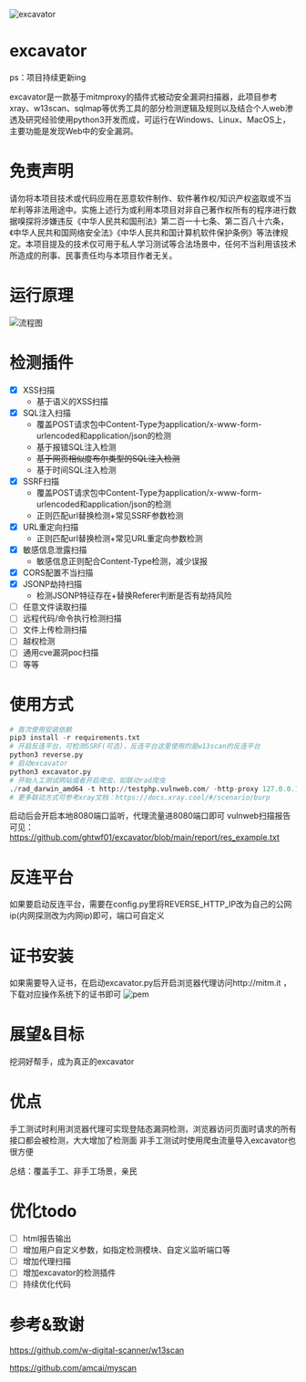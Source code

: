 ![excavator](https://socialify.git.ci/ghtwf01/excavator/image?description=1&forks=1&issues=1&language=1&name=1&owner=1&pattern=Signal&stargazers=1&theme=Light)

# excavator
ps：项目持续更新ing

excavator是一款基于mitmproxy的插件式被动安全漏洞扫描器，此项目参考xray、w13scan、sqlmap等优秀工具的部分检测逻辑及规则以及结合个人web渗透及研究经验使用python3开发而成，可运行在Windows、Linux、MacOS上，主要功能是发现Web中的安全漏洞。
# 免责声明
请勿将本项目技术或代码应用在恶意软件制作、软件著作权/知识产权盗取或不当牟利等非法用途中。实施上述行为或利用本项目对非自己著作权所有的程序进行数据嗅探将涉嫌违反《中华人民共和国刑法》第二百一十七条、第二百八十六条，《中华人民共和国网络安全法》《中华人民共和国计算机软件保护条例》等法律规定。本项目提及的技术仅可用于私人学习测试等合法场景中，任何不当利用该技术所造成的刑事、民事责任均与本项目作者无关。
# 运行原理
![流程图](https://user-images.githubusercontent.com/56472384/200158555-091c065e-6f31-40ca-ac9d-0358dad79411.png)
# 检测插件
- [x] XSS扫描
    - 基于语义的XSS扫描
- [x] SQL注入扫描
    - 覆盖POST请求包中Content-Type为application/x-www-form-urlencoded和application/json的检测
    - 基于报错SQL注入检测
    - <del>基于网页相似度布尔类型的SQL注入检测</del>
    - 基于时间SQL注入检测
- [x] SSRF扫描
    - 覆盖POST请求包中Content-Type为application/x-www-form-urlencoded和application/json的检测
    - 正则匹配url替换检测+常见SSRF参数检测
- [x] URL重定向扫描
    - 正则匹配url替换检测+常见URL重定向参数检测
- [x] 敏感信息泄露扫描
    - 敏感信息正则配合Content-Type检测，减少误报
- [x] CORS配置不当扫描
- [x] JSONP劫持扫描
    - 检测JSONP特征存在+替换Referer判断是否有劫持风险
- [ ] 任意文件读取扫描
- [ ] 远程代码/命令执行检测扫描
- [ ] 文件上传检测扫描
- [ ] 越权检测
- [ ] 通用cve漏洞poc扫描
- [ ] 等等
# 使用方式
```python
# 首次使用安装依赖
pip3 install -r requirements.txt
# 开启反连平台，可检测SSRF(可选)，反连平台这里使用的是w13scan的反连平台
python3 reverse.py
# 启动excavator
python3 excavator.py
# 开始人工测试网站或者开启爬虫，如联动rad爬虫
./rad_darwin_amd64 -t http://testphp.vulnweb.com/ -http-proxy 127.0.0.1:8080
# 更多联动方式可参考xray文档：https://docs.xray.cool/#/scenario/burp
```
启动后会开启本地8080端口监听，代理流量进8080端口即可
vulnweb扫描报告可见：https://github.com/ghtwf01/excavator/blob/main/report/res_example.txt
# 反连平台
如果要启动反连平台，需要在config.py里将REVERSE_HTTP_IP改为自己的公网ip(内网探测改为内网ip)即可，端口可自定义
# 证书安装
如果需要导入证书，在启动excavator.py后开启浏览器代理访问http://mitm.it ，下载对应操作系统下的证书即可
![pem](https://user-images.githubusercontent.com/56472384/200172366-d6a5a83e-e3af-4574-a97b-465a7547dfd7.png)
# 展望&目标
挖洞好帮手，成为真正的excavator
# 优点
手工测试时利用浏览器代理可实现登陆态漏洞检测，浏览器访问页面时请求的所有接口都会被检测，大大增加了检测面
非手工测试时使用爬虫流量导入excavator也很方便

总结：覆盖手工、非手工场景，亲民
# 优化todo
- [ ] html报告输出
- [ ] 增加用户自定义参数，如指定检测模块、自定义监听端口等
- [ ] 增加代理扫描
- [ ] 增加excavator的检测插件
- [ ] 持续优化代码
# 参考&致谢
https://github.com/w-digital-scanner/w13scan

https://github.com/amcai/myscan
